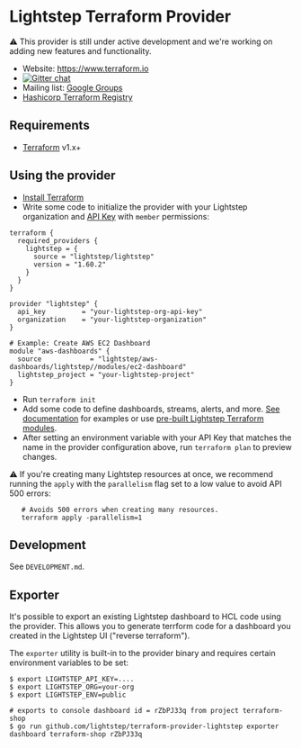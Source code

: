 # Lightstep Terraform Provider

⚠️ This provider is still under active development and we're working on adding new features and functionality.

-   Website: https://www.terraform.io
-   [![Gitter chat](https://badges.gitter.im/hashicorp-terraform/Lobby.png)](https://gitter.im/hashicorp-terraform/Lobby)
-   Mailing list: [Google Groups](http://groups.google.com/group/terraform-tool)
-   [Hashicorp Terraform Registry](https://registry.terraform.io/providers/lightstep/lightstep/latest)

## Requirements

-   [Terraform](https://www.terraform.io/downloads.html) v1.x+

## Using the provider

* [Install Terraform](https://www.terraform.io/downloads)
* Write some code to initialize the provider with your Lightstep organization and [API Key](https://docs.lightstep.com/docs/create-and-manage-api-keys) with `member` permissions:
```
terraform {
  required_providers {
    lightstep = {
      source = "lightstep/lightstep"
      version = "1.60.2"
    }
  }
}

provider "lightstep" {
  api_key         = "your-lightstep-org-api-key"
  organization    = "your-lightstep-organization"
}

# Example: Create AWS EC2 Dashboard
module "aws-dashboards" {
  source            = "lightstep/aws-dashboards/lightstep//modules/ec2-dashboard"
  lightstep_project = "your-lightstep-project"
}
```
* Run `terraform init`
* Add some code to define dashboards, streams, alerts, and more. [See documentation](https://registry.terraform.io/providers/lightstep/lightstep/latest/docs) for examples or use [pre-built Lightstep Terraform modules](https://registry.terraform.io/namespaces/lightstep).
* After setting an environment variable with your API Key that matches the name in the provider configuration above, run `terraform plan` to preview changes.

:warning: If you're creating many Lightstep resources at once, we recommend running the `apply` with the `parallelism` flag set to a low value to avoid API 500 errors:

```
   # Avoids 500 errors when creating many resources.
   terraform apply -parallelism=1 
```
## Development

See `DEVELOPMENT.md`.

## Exporter

It's possible to export an existing Lightstep dashboard to HCL code using the provider. This allows you to generate terrform code for a dashboard you created in the Lightstep UI ("reverse terraform").

The `exporter` utility is built-in to the provider binary and requires certain environment variables to be set:

```
$ export LIGHTSTEP_API_KEY=....
$ export LIGHTSTEP_ORG=your-org
$ export LIGHTSTEP_ENV=public

# exports to console dashboard id = rZbPJ33q from project terraform-shop
$ go run github.com/lightstep/terraform-provider-lightstep exporter dashboard terraform-shop rZbPJ33q
```
